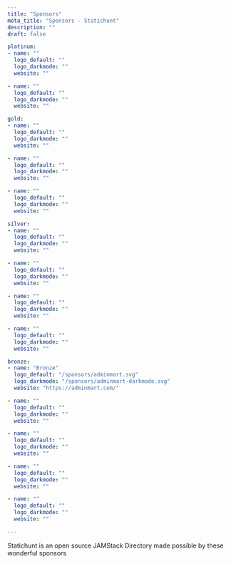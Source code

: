 ```yaml
---
title: "Sponsors"
meta_title: "Sponsors - Statichunt"
description: ""
draft: false

platinum:
- name: ""
  logo_default: ""
  logo_darkmode: ""
  website: ""

- name: ""
  logo_default: ""
  logo_darkmode: ""
  website: ""

gold:
- name: ""
  logo_default: ""
  logo_darkmode: ""
  website: ""

- name: ""
  logo_default: ""
  logo_darkmode: ""
  website: ""

- name: ""
  logo_default: ""
  logo_darkmode: ""
  website: ""

silver:
- name: ""
  logo_default: ""
  logo_darkmode: ""
  website: ""

- name: ""
  logo_default: ""
  logo_darkmode: ""
  website: ""

- name: ""
  logo_default: ""
  logo_darkmode: ""
  website: ""

- name: ""
  logo_default: ""
  logo_darkmode: ""
  website: ""

bronze:
- name: "Bronze"
  logo_default: "/sponsors/adminmart.svg"
  logo_darkmode: "/sponsors/adminmart-darkmode.svg"
  website: "https://adminmart.com/"

- name: ""
  logo_default: ""
  logo_darkmode: ""
  website: ""

- name: ""
  logo_default: ""
  logo_darkmode: ""
  website: ""

- name: ""
  logo_default: ""
  logo_darkmode: ""
  website: ""

- name: ""
  logo_default: ""
  logo_darkmode: ""
  website: ""

---
```


Statichunt is an open source JAMStack Directory made possible by these wonderful sponsors
